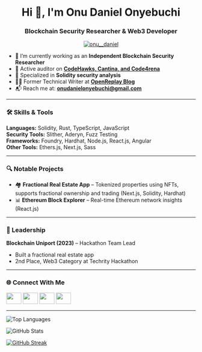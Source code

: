 <h1 align="center">Hi 👋, I'm Onu Daniel Onyebuchi</h1>
<h3 align="center">Blockchain Security Researcher & Web3 Developer</h3>

<p align="center">
  <a href="https://twitter.com/onu__daniel" target="blank">
    <img src="https://img.shields.io/twitter/follow/onu__daniel?logo=twitter&style=for-the-badge" alt="onu__daniel" />
  </a>
</p>

- 🔐 I’m currently working as an **Independent Blockchain Security Researcher**
- 🧠 Active auditor on <a href="https://audits.sherlock.xyz/watson/0xSlowbug" target="_blank"><strong>CodeHawks, Cantina, and Code4rena</strong></a>
- 📜 Specialized in **Solidity security analysis**
- ✍🏽 Former Technical Writer at <a href="https://blog.openreplay.com/authors/daniel-onyebuchi/" target="_blank"><strong>OpenReplay Blog</strong></a>
- 📬 Reach me at: **onudanielonyebuchi@gmail.com**

---

### 🛠️ Skills & Tools

**Languages:** Solidity, Rust, TypeScript, JavaScript  
**Security Tools:** Slither, Aderyn, Fuzz Testing  
**Frameworks:** Foundry, Hardhat, Node.js, React.js, Angular  
**Other Tools:** Ethers.js, Next.js, Sass

---

### 🔍 Notable Projects

- 🏘️ **Fractional Real Estate App** – Tokenized properties using NFTs, supports fractional ownership and trading (Next.js, Solidity, Hardhat)  
- 📊 **Ethereum Block Explorer** – Real-time Ethereum network insights (React.js)

---

### 🧠 Leadership

**Blockchain Uniport (2023)** – Hackathon Team Lead  
- Built a fractional real estate app  
- 2nd Place, Web3 Category at Techrity Hackathon

---

### 🌐 Connect With Me

<p align="left">
  <a href="https://x.com/0xSlowbug" target="blank"><img src="https://raw.githubusercontent.com/rahuldkjain/github-profile-readme-generator/master/src/images/icons/Social/twitter.svg" height="30" width="40" /></a>
  <a href="https://linkedin.com/in/onudanielonyebuchi" target="blank"><img src="https://raw.githubusercontent.com/rahuldkjain/github-profile-readme-generator/master/src/images/icons/Social/linked-in-alt.svg" height="30" width="40" /></a>
  <a href="https://hashnode.com/@dannee" target="blank"><img src="https://raw.githubusercontent.com/rahuldkjain/github-profile-readme-generator/master/src/images/icons/Social/hashnode.svg" height="30" width="40" /></a>
  <a href="https://medium.com/@onudanielonyebuchi" target="blank"><img src="https://raw.githubusercontent.com/rahuldkjain/github-profile-readme-generator/master/src/images/icons/Social/medium.svg" height="30" width="40" /></a>
</p>

---

<p><img src="https://github-readme-stats.vercel.app/api/top-langs?username=onu-daniel&show_icons=true&locale=en&layout=compact" alt="Top Languages" /></p>

<p><img src="https://github-readme-stats.vercel.app/api?username=onu-daniel&show_icons=true&locale=en" alt="GitHub Stats" /></p>

[![GitHub Streak](http://github-readme-streak-stats.herokuapp.com?user=Onu-Daniel&theme=onedark-duo)](https://git.io/streak-stats)
